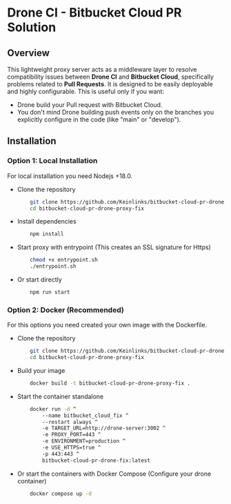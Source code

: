 # Drone CI - Bitbucket Cloud PR Solution

## Overview

This lightweight proxy server acts as a middleware layer to resolve compatibility issues between **Drone CI** and **Bitbucket Cloud**, specifically problems related to **Pull Requests**. It is designed to be easily deployable and highly configurable.
This is useful only if you want:
- Drone build your Pull request with Bitbucket Cloud.
- You don't mind Drone building push events only on the branches you explicitly configure in the code (like "main" or "develop").

## Installation

### Option 1: Local Installation
For local installation you need Nodejs +18.0.
- Clone the repository

    ```bash
	    git clone https://github.com/Keinlinks/bitbucket-cloud-pr-drone-proxy-fix.git
	    cd bitbucket-cloud-pr-drone-proxy-fix
    ```
- Install dependencies
	```bash
	    npm install
    ```
- Start proxy with entrypoint (This creates an SSL signature for Https)
	```bash
		chmod +x entrypoint.sh
	    ./entrypoint.sh
    ```
- Or start directly
	```bash
		npm run start
    ```
### Option 2: Docker (Recommended)
For this options you need created your own image with the Dockerfile.
- Clone the repository
    ```bash
	    git clone https://github.com/Keinlinks/bitbucket-cloud-pr-drone-proxy-fix.git
	    cd bitbucket-cloud-pr-drone-proxy-fix
    ```
- Build your image

    ```bash
	    docker build -t bitbucket-cloud-pr-drone-proxy-fix .
    ```
- Start the container standalone
	```bash
	    docker run -d ^
			--name bitbucket_cloud_fix ^
			--restart always ^
			-e TARGET_URL=http://drone-server:3002 ^
			-e PROXY_PORT=443 ^
			-e ENVIRONMENT=production ^
			-e USE_HTTPS=true ^
			-p 443:443 ^
			bitbucket-cloud-pr-drone-fix:latest
    ```
 - Or start the containers with Docker Compose (Configure your drone container)
	```bash
	    docker compose up -d
    ```
